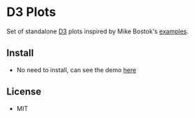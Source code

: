 # D3 Plots 

Set of standalone [D3](https://d3js.org/) plots inspired by Mike Bostok's [examples](http://bl.ocks.org/mbostock).

## Install

- No need to install, can see the demo [here](https://SGevorg.github.io/d3-plots/)

## License

- MIT
